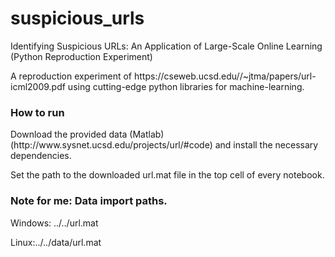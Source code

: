 # suspicious_urls
Identifying Suspicious URLs: An Application of Large-Scale Online Learning (Python Reproduction Experiment)

<p>
A reproduction experiment of https://cseweb.ucsd.edu//~jtma/papers/url-icml2009.pdf using cutting-edge python libraries for machine-learning.
</p>

### How to run
<p>
Download the provided data (Matlab) (http://www.sysnet.ucsd.edu/projects/url/#code) and install the necessary dependencies.
</p>
<p>
Set the path to the downloaded url.mat file in the top cell of every notebook.
</p>

### Note for me: Data import paths.
<p>
Windows: ../../url.mat
</p>
<p>
Linux:../../data/url.mat
</p>
